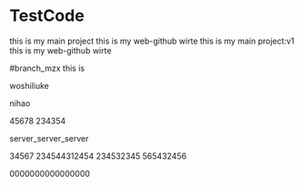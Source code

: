 # TestCode
this is my main project
this is my web-github wirte
this is my main project:v1
this is my web-github wirte

#branch_mzx
this is <mzxmzxmzx>


woshiliuke


nihao

45678
234354

server_server_server


34567
234544312454
234532345
565432456

0000000000000000

